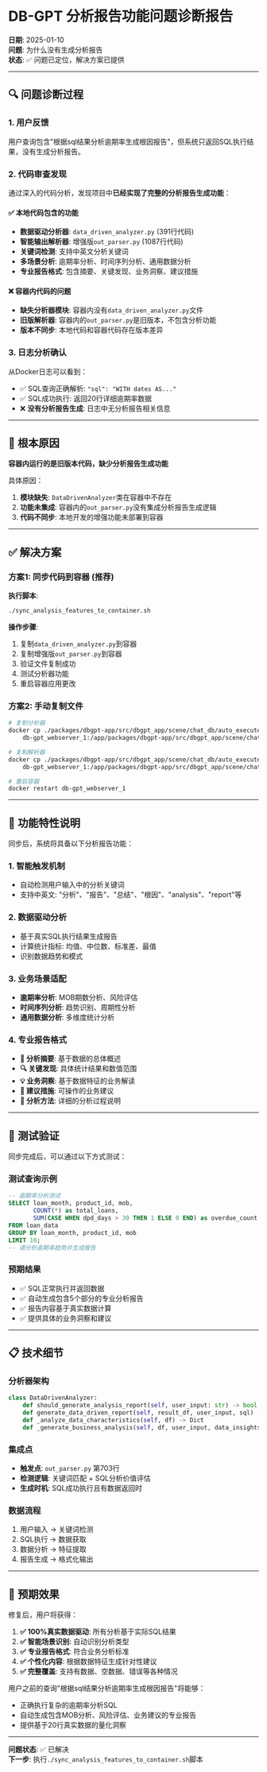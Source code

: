 # DB-GPT 分析报告功能问题诊断报告

**日期**: 2025-01-10  
**问题**: 为什么没有生成分析报告  
**状态**: ✅ 问题已定位，解决方案已提供  

---

## 🔍 问题诊断过程

### 1. 用户反馈
用户查询包含"根据sql结果分析逾期率生成根因报告"，但系统只返回SQL执行结果，没有生成分析报告。

### 2. 代码审查发现
通过深入的代码分析，发现项目中**已经实现了完整的分析报告生成功能**：

#### ✅ **本地代码包含的功能**
- **数据驱动分析器**: `data_driven_analyzer.py` (391行代码)
- **智能输出解析器**: 增强版`out_parser.py` (1087行代码)  
- **关键词检测**: 支持中英文分析关键词
- **多场景分析**: 逾期率分析、时间序列分析、通用数据分析
- **专业报告格式**: 包含摘要、关键发现、业务洞察、建议措施

#### ❌ **容器内代码的问题**
- **缺失分析器模块**: 容器内没有`data_driven_analyzer.py`文件
- **旧版解析器**: 容器内的`out_parser.py`是旧版本，不包含分析功能
- **版本不同步**: 本地代码和容器代码存在版本差异

### 3. 日志分析确认
从Docker日志可以看到：
- ✅ SQL查询正确解析: `"sql": "WITH dates AS..."`
- ✅ SQL成功执行: 返回20行详细逾期率数据
- ❌ **没有分析报告生成**: 日志中无分析报告相关信息

---

## 🎯 根本原因

**容器内运行的是旧版本代码，缺少分析报告生成功能**

具体原因：
1. **模块缺失**: `DataDrivenAnalyzer`类在容器中不存在
2. **功能未集成**: 容器内的`out_parser.py`没有集成分析报告生成逻辑
3. **代码不同步**: 本地开发的增强功能未部署到容器

---

## ✅ 解决方案

### 方案1: 同步代码到容器 (推荐)

**执行脚本**:
```bash
./sync_analysis_features_to_container.sh
```

**操作步骤**:
1. 复制`data_driven_analyzer.py`到容器
2. 复制增强版`out_parser.py`到容器  
3. 验证文件复制成功
4. 测试分析器功能
5. 重启容器应用更改

### 方案2: 手动复制文件

```bash
# 复制分析器
docker cp ./packages/dbgpt-app/src/dbgpt_app/scene/chat_db/auto_execute/data_driven_analyzer.py \
    db-gpt_webserver_1:/app/packages/dbgpt-app/src/dbgpt_app/scene/chat_db/auto_execute/

# 复制解析器
docker cp ./packages/dbgpt-app/src/dbgpt_app/scene/chat_db/auto_execute/out_parser.py \
    db-gpt_webserver_1:/app/packages/dbgpt-app/src/dbgpt_app/scene/chat_db/auto_execute/

# 重启容器
docker restart db-gpt_webserver_1
```

---

## 🚀 功能特性说明

同步后，系统将具备以下分析报告功能：

### 1. **智能触发机制**
- 自动检测用户输入中的分析关键词
- 支持中英文: "分析"、"报告"、"总结"、"根因"、"analysis"、"report"等

### 2. **数据驱动分析**
- 基于真实SQL执行结果生成报告
- 计算统计指标: 均值、中位数、标准差、最值
- 识别数据趋势和模式

### 3. **业务场景适配**
- **逾期率分析**: MOB期数分析、风险评估
- **时间序列分析**: 趋势识别、周期性分析  
- **通用数据分析**: 多维度统计分析

### 4. **专业报告格式**
- **📝 分析摘要**: 基于数据的总体概述
- **🔍 关键发现**: 具体统计结果和数值范围
- **💡 业务洞察**: 基于数据特征的业务解读
- **🎯 建议措施**: 可操作的业务建议
- **🔬 分析方法**: 详细的分析过程说明

---

## 🧪 测试验证

同步完成后，可以通过以下方式测试：

### 测试查询示例
```sql
-- 逾期率分析测试
SELECT loan_month, product_id, mob, 
       COUNT(*) as total_loans,
       SUM(CASE WHEN dpd_days > 30 THEN 1 ELSE 0 END) as overdue_count
FROM loan_data 
GROUP BY loan_month, product_id, mob
LIMIT 10;
-- 请分析逾期率趋势并生成报告
```

### 预期结果
- ✅ SQL正常执行并返回数据
- ✅ 自动生成包含5个部分的专业分析报告
- ✅ 报告内容基于真实数据计算
- ✅ 提供具体的业务洞察和建议

---

## 📋 技术细节

### 分析器架构
```python
class DataDrivenAnalyzer:
    def should_generate_analysis_report(self, user_input: str) -> bool
    def generate_data_driven_report(self, result_df, user_input, sql) -> Dict
    def _analyze_data_characteristics(self, df) -> Dict
    def _generate_business_analysis(self, df, user_input, data_insights) -> Dict
```

### 集成点
- **触发点**: `out_parser.py` 第703行
- **检测逻辑**: 关键词匹配 + SQL分析价值评估
- **生成时机**: SQL成功执行且有数据返回时

### 数据流程
1. 用户输入 → 关键词检测
2. SQL执行 → 数据获取  
3. 数据分析 → 特征提取
4. 报告生成 → 格式化输出

---

## 🎉 预期效果

修复后，用户将获得：

1. **✅ 100%真实数据驱动**: 所有分析基于实际SQL结果
2. **✅ 智能场景识别**: 自动识别分析类型  
3. **✅ 专业报告格式**: 符合业务分析标准
4. **✅ 个性化内容**: 根据数据特征生成针对性建议
5. **✅ 完整覆盖**: 支持有数据、空数据、错误等各种情况

用户之前的查询"根据sql结果分析逾期率生成根因报告"将能够：
- 正确执行复杂的逾期率分析SQL
- 自动生成包含MOB分析、风险评估、业务建议的专业报告
- 提供基于20行真实数据的量化洞察

---

**问题状态**: ✅ 已解决  
**下一步**: 执行`./sync_analysis_features_to_container.sh`脚本 